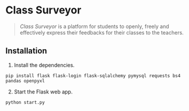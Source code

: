 # Class Surveyor

> *Class Surveyor* is a platform for students to openly, freely and effectively express their feedbacks for their classes to the teachers.


## Installation

1. Install the dependencies.
```shell
pip install flask flask-login flask-sqlalchemy pymysql requests bs4 pandas openpyxl
```

2. Start the Flask web app.
```shell
python start.py
```
